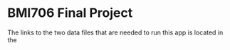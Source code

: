 # BMI706 Final Project

The links to the two data files that are needed to run this app is located in the 
